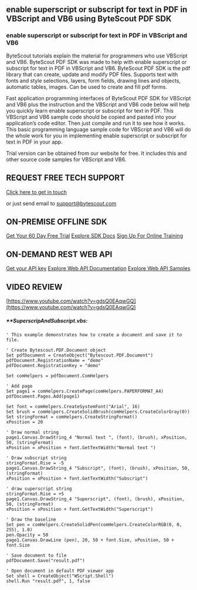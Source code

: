 ## enable superscript or subscript for text in PDF in VBScript and VB6 using ByteScout PDF SDK

### enable superscript or subscript for text in PDF in VBScript and VB6

ByteScout tutorials explain the material for programmers who use VBScript and VB6. ByteScout PDF SDK was made to help with enable superscript or subscript for text in PDF in VBScript and VB6. ByteScout PDF SDK is the pdf library that can create, update and modify PDF files. Supports text with fonts and style selections, layers, form fields, drawing lines and objects, automatic tables, images. Can be used to create and fill pdf forms.

Fast application programming interfaces of ByteScout PDF SDK for VBScript and VB6 plus the instruction and the VBScript and VB6 code below will help you quickly learn enable superscript or subscript for text in PDF. This VBScript and VB6 sample code should be copied and pasted into your application’s code editor. Then just compile and run it to see how it works. This basic programming language sample code for VBScript and VB6 will do the whole work for you in implementing enable superscript or subscript for text in PDF in your app.

Trial version can be obtained from our website for free. It includes this and other source code samples for VBScript and VB6.

## REQUEST FREE TECH SUPPORT

[Click here to get in touch](https://bytescout.zendesk.com/hc/en-us/requests/new?subject=ByteScout%20PDF%20SDK%20Question)

or just send email to [support@bytescout.com](mailto:support@bytescout.com?subject=ByteScout%20PDF%20SDK%20Question) 

## ON-PREMISE OFFLINE SDK 

[Get Your 60 Day Free Trial](https://bytescout.com/download/web-installer?utm_source=github-readme)
[Explore SDK Docs](https://bytescout.com/documentation/index.html?utm_source=github-readme)
[Sign Up For Online Training](https://academy.bytescout.com/)


## ON-DEMAND REST WEB API

[Get your API key](https://pdf.co/documentation/api?utm_source=github-readme)
[Explore Web API Documentation](https://pdf.co/documentation/api?utm_source=github-readme)
[Explore Web API Samples](https://github.com/bytescout/ByteScout-SDK-SourceCode/tree/master/PDF.co%20Web%20API)

## VIDEO REVIEW

[https://www.youtube.com/watch?v=gdsQ0EAqwGQ](https://www.youtube.com/watch?v=gdsQ0EAqwGQ)




<!-- code block begin -->

##### ****SuperscripAndSubscript.vbs:**
    
```
' This example demonstrates how to create a document and save it to file.

' Create Bytescout.PDF.Document object
Set pdfDocument = CreateObject("Bytescout.PDF.Document")
pdfDocument.RegistrationName = "demo"
pdfDocument.RegistrationKey = "demo"

Set comHelpers = pdfDocument.ComHelpers

' Add page
Set page1 = comHelpers.CreatePage(comHelpers.PAPERFORMAT_A4)
pdfDocument.Pages.Add(page1)

Set font = comHelpers.CreateSystemFont("Arial", 16)
Set brush = comHelpers.CreateSolidBrush(comHelpers.CreateColorGray(0))
Set stringFormat = comHelpers.CreateStringFormat()
xPosition = 20

' Draw normal string
page1.Canvas.DrawString_4 "Normal text ", (font), (brush), xPosition, 50, (stringFormat)
xPosition = xPosition + font.GetTextWidth("Normal text ")

' Draw subscript string 
stringFormat.Rise = -5
page1.Canvas.DrawString_4 "Subscript", (font), (brush), xPosition, 50, (stringFormat)
xPosition = xPosition + font.GetTextWidth("Subscript")

' draw superscript string
stringFormat.Rise = +5
page1.Canvas.DrawString_4 "Superscript", (font), (brush), xPosition, 50, (stringFormat)
xPosition = xPosition + font.GetTextWidth("Superscript")

' Draw the baseline
Set pen = comHelpers.CreateSolidPen(comHelpers.CreateColorRGB(0, 0, 255), 1.0)
pen.Opacity = 50
page1.Canvas.DrawLine (pen), 20, 50 + font.Size, xPosition, 50 + font.Size

' Save document to file
pdfDocument.Save("result.pdf")

' Open document in default PDF viewer app
Set shell = CreateObject("WScript.Shell")
shell.Run "result.pdf", 1, false

```

<!-- code block end -->